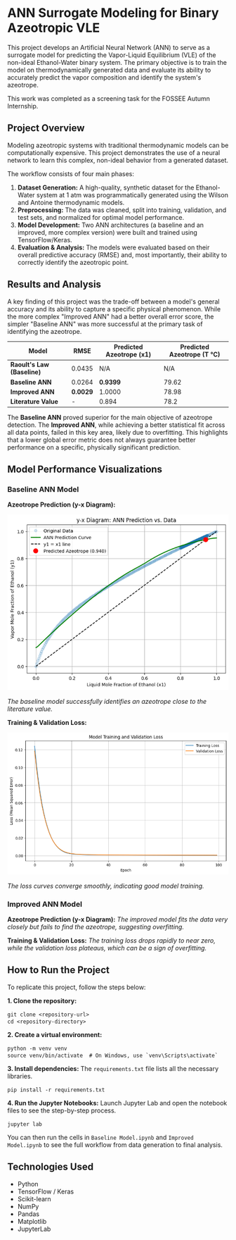# ANN Surrogate Modeling for Binary Azeotropic VLE

This project develops an Artificial Neural Network (ANN) to serve as a surrogate model for predicting the Vapor-Liquid Equilibrium (VLE) of the non-ideal Ethanol-Water binary system. The primary objective is to train the model on thermodynamically generated data and evaluate its ability to accurately predict the vapor composition and identify the system's azeotrope.

This work was completed as a screening task for the FOSSEE Autumn Internship.

## Project Overview

Modeling azeotropic systems with traditional thermodynamic models can be computationally expensive. This project demonstrates the use of a neural network to learn this complex, non-ideal behavior from a generated dataset.

The workflow consists of four main phases:

1.  **Dataset Generation:** A high-quality, synthetic dataset for the Ethanol-Water system at 1 atm was programmatically generated using the Wilson and Antoine thermodynamic models.
2.  **Preprocessing:** The data was cleaned, split into training, validation, and test sets, and normalized for optimal model performance.
3.  **Model Development:** Two ANN architectures (a baseline and an improved, more complex version) were built and trained using TensorFlow/Keras.
4.  **Evaluation & Analysis:** The models were evaluated based on their overall predictive accuracy (RMSE) and, most importantly, their ability to correctly identify the azeotropic point.

## Results and Analysis

A key finding of this project was the trade-off between a model's general accuracy and its ability to capture a specific physical phenomenon. While the more complex "Improved ANN" had a better overall error score, the simpler "Baseline ANN" was more successful at the primary task of identifying the azeotrope.

| **Model** | **RMSE** | **Predicted Azeotrope (x1)** | **Predicted Azeotrope (T °C)** |
| --------------------------- | -------- | ---------------------------- | ------------------------------ |
| **Raoult's Law (Baseline)** | 0.0435   | N/A                          | N/A                            |
| **Baseline ANN** | 0.0264   | **0.9399** | 79.62                          |
| **Improved ANN** | **0.0029** | 1.0000                       | 78.98                          |
| **Literature Value** | -        | 0.894                        | 78.2                           |

The **Baseline ANN** proved superior for the main objective of azeotrope detection. The **Improved ANN**, while achieving a better statistical fit across all data points, failed in this key area, likely due to overfitting. This highlights that a lower global error metric does not always guarantee better performance on a specific, physically significant prediction.

## Model Performance Visualizations

### Baseline ANN Model

**Azeotrope Prediction (y-x Diagram):**

![Baseline Prediction](Result/Predictionbaseline.png)

*The baseline model successfully identifies an azeotrope close to the literature value.*

**Training & Validation Loss:**

![Baseline Prediction](Result/Modellossbaseline.png)

*The loss curves converge smoothly, indicating good model training.*

### Improved ANN Model

**Azeotrope Prediction (y-x Diagram):**
*The improved model fits the data very closely but fails to find the azeotrope, suggesting overfitting.*

**Training & Validation Loss:**
*The training loss drops rapidly to near zero, while the validation loss plateaus, which can be a sign of overfitting.*

## How to Run the Project

To replicate this project, follow the steps below:

**1. Clone the repository:**

```
git clone <repository-url>
cd <repository-directory>
```

**2. Create a virtual environment:**

```
python -m venv venv
source venv/bin/activate  # On Windows, use `venv\Scripts\activate`
```

**3. Install dependencies:**
The `requirements.txt` file lists all the necessary libraries.

```
pip install -r requirements.txt
```

**4. Run the Jupyter Notebooks:**
Launch Jupyter Lab and open the notebook files to see the step-by-step process.

```
jupyter lab
```

You can then run the cells in `Baseline Model.ipynb` and `Improved Model.ipynb` to see the full workflow from data generation to final analysis.

## Technologies Used

  * Python
  * TensorFlow / Keras
  * Scikit-learn
  * NumPy
  * Pandas
  * Matplotlib
  * JupyterLab
